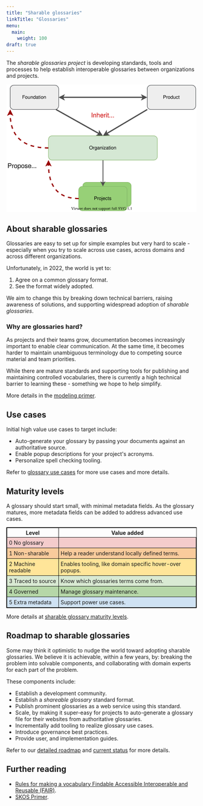 ```yaml
---
title: "Sharable glossaries"
linkTitle: "Glossaries"
menu:
  main:
    weight: 100
draft: true
---
```


The _sharable glossaries project_ is developing standards, tools and processes to help establish interoperable glossaries between organizations and projects.

![Glossaries inheriting terms from authoritative glossaries, and suggesting terms to the source.](images/glossaries-inherited-terms.svg "Glossary inheriting terms.")

## About sharable glossaries

Glossaries are easy to set up for simple examples but very hard to scale - especially when you try to scale across use cases, across domains and across different organizations.

Unfortunately, in 2022, the world is yet to:

1. Agree on a common glossary format.
2. See the format widely adopted.

We aim to change this by breaking down technical barriers, raising awareness of solutions, and supporting widespread adoption of _sharable glossaries_.

### Why are glossaries hard?

As projects and their teams grow, documentation becomes increasingly important to enable clear communication. At the same time, it becomes harder to maintain unambiguous terminology due to competing source material and team priorities.

While there are mature standards and supporting tools for publishing and maintaining controlled vocabularies, there is currently a high technical barrier to learning these - something we hope to help simplify.

More details in the [modeling primer](primer).

## Use cases

Initial high value use cases to target include:

+   Auto-generate your glossary by passing your documents against an authoritative source.
+   Enable popup descriptions for your project's acronyms.
+   Personalize spell checking tooling.

Refer to [glossary use cases](use-cases) for more use cases and more details.

## Maturity levels

A glossary should start small, with minimal metadata fields. As the glossary matures, more metadata fields can be added to address advanced use cases. 

<style>
table {
  border-collapse:collapse;
  border:1px solid #ccc;
}
tbody, tr, td {
  border:inherit;
  border-collapse:inherit;
  vertical-align: text-top;
}
td {
  padding:5px;
}
.style0 {
  border-collapse:collapse;
  border:1px solid #000000
}
.style1 {
  background-color:#f4cccc;
}
.style2 {
  background-color:#f9cb9c;
}
.style3 {
  background-color:#ffe599;
}
.style4 {
  background-color:#d9ead3;
}
.style5 {
  background-color:#b6d7a8;
}
.style6 {
  background-color:#cfe2f3;
}
</style>
<table class="style0">
<thead>
<tr>
<th class="style0"><strong>Level</strong></th>
<th><strong>Value added</strong></th>
</tr>
</thead>
<tbody>
<tr>
<td class="style1">0 No glossary</td>
<td class="style1"></td>
</tr>
<tr>
<td class="style2">1 Non-sharable</td>
<td class="style2">Help a reader understand locally defined terms.</td>
</tr>
<tr>
<td class="style3">2 Machine readable</td>
<td class="style3">Enables tooling, like domain specific hover-over popups.</td>
</tr>
<tr>
<td class="style4">3 Traced to source</td>
<td class="style4">Know which glossaries terms come from.</td>
</tr>
<tr>
<td class="style5">4 Governed</td>
<td class="style5">Manage glossary maintenance.</td>
</tr>
<tr>
<td class="style6">5 Extra metadata</td>
<td class="style6">Support power use cases.</td>
</tr>
</tbody>
</table>

More details at [sharable glossary maturity levels](maturity-levels).

## Roadmap to sharable glossaries

Some may think it optimistic to nudge the world toward adopting sharable glossaries. We believe it is achievable, within a few years, by: breaking the problem into solvable components, and collaborating with domain experts for each part of the problem.

These components include:

+   Establish a development community.
+   Establish a _shareable glossary_ standard format.
+   Publish prominent glossaries as a web service using this standard.
+   Scale, by making it super-easy for projects to auto-generate a glossary file for their websites from authoritative glossaries.
+   Incrementally add tooling to realize glossary use cases.
+   Introduce governance best practices.
+   Provide user, and implementation guides.

Refer to our [detailed roadmap](roadmap) and [current status](status) for more details.

## Further reading

* [Rules for making a vocabulary Findable Accessible Interoperable and Reusable (FAIR)](https://journals.plos.org/ploscompbiol/article?id=10.1371/journal.pcbi.1009041).
* [SKOS Primer](https://www.w3.org/TR/skos-primer/).

